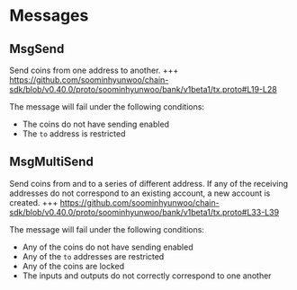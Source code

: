 <!--
order: 3
-->

# Messages

## MsgSend

Send coins from one address to another.
+++ https://github.com/soominhyunwoo/chain-sdk/blob/v0.40.0/proto/soominhyunwoo/bank/v1beta1/tx.proto#L19-L28

The message will fail under the following conditions:
- The coins do not have sending enabled
- The `to` address is restricted

## MsgMultiSend

Send coins from and to a series of different address. If any of the receiving addresses do not correspond to an existing account, a new account is created.
+++ https://github.com/soominhyunwoo/chain-sdk/blob/v0.40.0/proto/soominhyunwoo/bank/v1beta1/tx.proto#L33-L39

The message will fail under the following conditions:
- Any of the coins do not have sending enabled
- Any of the `to` addresses are restricted
- Any of the coins are locked
- The inputs and outputs do not correctly correspond to one another

